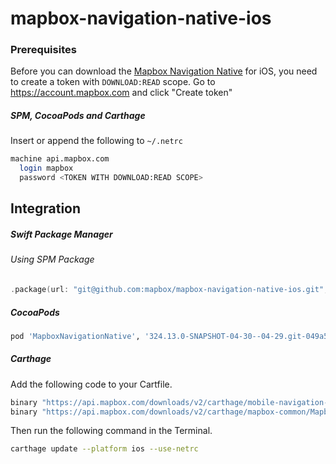 # mapbox-navigation-native-ios

### Prerequisites

Before you can download the [Mapbox Navigation Native](https://github.com/mapbox/mapbox-navigation-native) for iOS, you need to create a token with `DOWNLOAD:READ` scope.
Go to https://account.mapbox.com and click "Create token"

##### SPM, CocoaPods and Carthage
Insert or append the following to `~/.netrc`

```bash
machine api.mapbox.com
  login mapbox
  password <TOKEN WITH DOWNLOAD:READ SCOPE>
```

## Integration

##### Swift Package Manager

###### Using SPM Package

```swift
.package(url: "git@github.com:mapbox/mapbox-navigation-native-ios.git", from: "324.13.0-SNAPSHOT-04-30--04-29.git-049a52b-SNAPSHOT.0430T1015Z.a224e5d"),
```

##### CocoaPods

```ruby
pod 'MapboxNavigationNative', '324.13.0-SNAPSHOT-04-30--04-29.git-049a52b-SNAPSHOT.0430T1015Z.a224e5d'
```

##### Carthage

Add the following code to your Cartfile.

```bash
binary "https://api.mapbox.com/downloads/v2/carthage/mobile-navigation-native/MapboxNavigationNative.json" == 324.13.0-SNAPSHOT-04-30--04-29.git-049a52b-SNAPSHOT.0430T1015Z.a224e5d
binary "https://api.mapbox.com/downloads/v2/carthage/mapbox-common/MapboxCommon-ios.json" == 24.13.0-SNAPSHOT-04-30--04-29.git-049a52b
```

Then run the following command in the Terminal.
```bash
carthage update --platform ios --use-netrc
```
